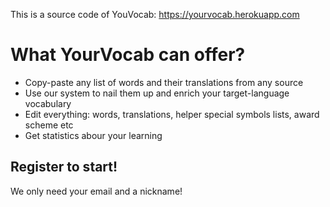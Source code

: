 This is a source code of YouVocab: https://yourvocab.herokuapp.com  


# What YourVocab can offer?

* Copy-paste any list of words and their translations from any source
* Use our system to nail them up and enrich your target-language vocabulary 
* Edit everything: words, translations, helper special symbols lists, award scheme etc
* Get statistics abour your learning

## Register to start!

We only need your email and a nickname!
